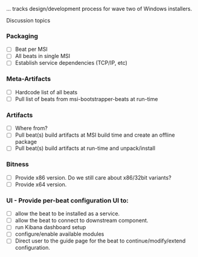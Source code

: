 ... tracks design/development process for wave two of Windows installers.

Discussion topics

### Packaging
- [ ] Beat per MSI
- [ ] All beats in single MSI
- [ ] Establish service dependencies (TCP/IP, etc)

### Meta-Artifacts
- [ ] Hardcode list of all beats
- [ ] Pull list of beats from msi-bootstrapper-beats at run-time

### Artifacts
- [ ] Where from?
- [ ] Pull beat(s) build artifacts at MSI build time and create an offline package
- [ ] Pull beat(s) build artifacts at run-time and unpack/install

### Bitness
- [ ] Provide x86 version. Do we still care about x86/32bit variants?
- [ ] Provide x64 version. 

### UI - Provide per-beat configuration UI to:
- [ ] allow the beat to be installed as a service.
- [ ] allow the beat to connect to downstream component.
- [ ] run Kibana dashboard setup
- [ ] configure/enable available modules
- [ ] Direct user to the guide page for the beat to continue/modify/extend configuration.
